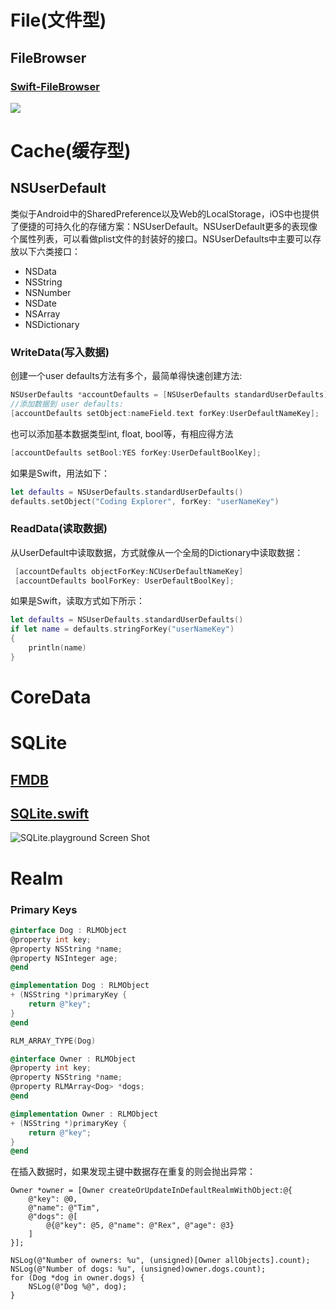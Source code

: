  

# File(文件型)
## FileBrowser
### [Swift-FileBrowser](https://github.com/marmelroy/FileBrowser)
![](https://camo.githubusercontent.com/5ea19d119a5426eeca3edbe750c280617f804aa0/687474703a2f2f692e67697068792e636f6d2f336f3667615936794c516b686a696f6b35572e676966)
# Cache(缓存型)

## NSUserDefault

类似于Android中的SharedPreference以及Web的LocalStorage，iOS中也提供了便捷的可持久化的存储方案：NSUserDefault。NSUserDefault更多的表现像个属性列表，可以看做plist文件的封装好的接口。NSUserDefaults中主要可以存放以下六类接口：

- NSData
- NSString
- NSNumber
- NSDate
- NSArray
- NSDictionary

### WriteData(写入数据)

创建一个user defaults方法有多个，最简单得快速创建方法:   

``` objective-c
NSUserDefaults *accountDefaults = [NSUserDefaults standardUserDefaults];
//添加数据到 user defaults:
[accountDefaults setObject:nameField.text forKey:UserDefaultNameKey];
```

也可以添加基本数据类型int, float, bool等，有相应得方法

``` objective-c
[accountDefaults setBool:YES forKey:UserDefaultBoolKey];
```

如果是Swift，用法如下：

``` swift
let defaults = NSUserDefaults.standardUserDefaults()
defaults.setObject("Coding Explorer", forKey: "userNameKey")
```

### ReadData(读取数据)

从UserDefault中读取数据，方式就像从一个全局的Dictionary中读取数据：

``` objective-c
 [accountDefaults objectForKey:NCUserDefaultNameKey]
 [accountDefaults boolForKey: UserDefaultBoolKey];
```



如果是Swift，读取方式如下所示：

``` swift
let defaults = NSUserDefaults.standardUserDefaults()
if let name = defaults.stringForKey("userNameKey")
{
    println(name)
}
```



# CoreData



# SQLite

## [FMDB](https://github.com/ccgus/fmdb)

## [SQLite.swift](https://github.com/stephencelis/SQLite.swift)

![SQLite.playground Screen Shot](https://github.com/stephencelis/SQLite.swift/raw/master/Documentation/Resources/playground@2x.png)

# Realm
### Primary Keys
```objective-c
@interface Dog : RLMObject
@property int key;
@property NSString *name;
@property NSInteger age;
@end

@implementation Dog : RLMObject
+ (NSString *)primaryKey {
    return @"key";
}
@end

RLM_ARRAY_TYPE(Dog)

@interface Owner : RLMObject
@property int key;
@property NSString *name;
@property RLMArray<Dog> *dogs;
@end

@implementation Owner : RLMObject
+ (NSString *)primaryKey {
    return @"key";
}
@end
```
在插入数据时，如果发现主键中数据存在重复的则会抛出异常：
```
Owner *owner = [Owner createOrUpdateInDefaultRealmWithObject:@{
    @"key": @0,
    @"name": @"Tim",
    @"dogs": @[
        @{@"key": @5, @"name": @"Rex", @"age": @3}
    ]
}];

NSLog(@"Number of owners: %u", (unsigned)[Owner allObjects].count);
NSLog(@"Number of dogs: %u", (unsigned)owner.dogs.count);
for (Dog *dog in owner.dogs) {
    NSLog(@"Dog %@", dog);
}
```